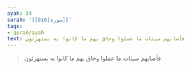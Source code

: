 ```yaml
---
ayah: 34
surah: '[[016|سورة]]'
tags:
- quran/ayah
text: فأصابهم سيئات ما عملوا وحاق بهم ما كانوا به يستهزئون
---
```

> فأصابهم سيئات ما عملوا وحاق بهم ما كانوا به يستهزئون
